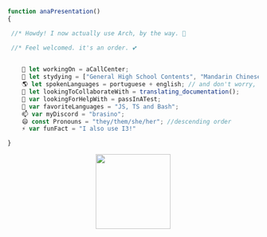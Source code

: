 ```js
function anaPresentation()
{

 //* Howdy! I now actually use Arch, by the way. 👋

 //* Feel welcomed. it's an order. 💕
 

    🔭 let workingOn = aCallCenter;
    🌱 let stydying = ["General High School Contents", "Mandarin Chinese", "Web Design";
    🌎 let spokenLanguages = portuguese + english; // and don't worry, I know how to use translators 😘
    👯 let lookingToCollaborateWith = translating_documentation();
    🤔 var lookingForHelpWith = passInATest;
    👾 var favoriteLanguages = "JS, TS and Bash";
    📫 var myDiscord = "brasino";
    😄 const Pronouns = "they/them/she/her"; //descending order
    ⚡ var funFact = "I also use I3!"

}
```
<p align="center">
 <a href="https://youtu.be/dQw4w9WgXcQ">
 <img height="150em" src="https://github-readme-stats.vercel.app/api/top-langs/?username=iUseMintBTW&layout=compact&langs_count=16&theme=tokyonight"/></a>
</p>
